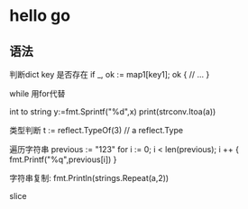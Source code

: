 # hello go


## 语法


判断dict key 是否存在
if _, ok := map1[key1]; ok {
// ...
}

while  用for代替

int to string 	y:=fmt.Sprintf("%d",x)  	print(strconv.Itoa(a))

类型判断  t := reflect.TypeOf(3) // a reflect.Type

遍历字符串
	previous := "123"
	for i := 0; i < len(previous); i ++ {
		fmt.Printf("%q",previous[i])
	}

字符串复制:
	fmt.Println(strings.Repeat(a,2))

slice